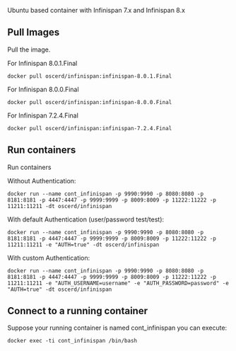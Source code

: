Ubuntu based container with Infinispan 7.x and Infinispan 8.x

## Pull Images

Pull the image.

For Infinispan 8.0.1.Final

```
docker pull oscerd/infinispan:infinispan-8.0.1.Final
```


For Infinispan 8.0.0.Final

```
docker pull oscerd/infinispan:infinispan-8.0.0.Final
```

For Infinispan 7.2.4.Final

```
docker pull oscerd/infinispan:infinispan-7.2.4.Final
```

## Run containers

Run containers

Without Authentication:

```
docker run --name cont_infinispan -p 9990:9990 -p 8080:8080 -p 8181:8181 -p 4447:4447 -p 9999:9999 -p 8009:8009 -p 11222:11222 -p 11211:11211 -dt oscerd/infinispan 
```

With default Authentication (user/password test/test):

```
docker run --name cont_infinispan -p 9990:9990 -p 8080:8080 -p 8181:8181 -p 4447:4447 -p 9999:9999 -p 8009:8009 -p 11222:11222 -p 11211:11211 -e "AUTH=true" -dt oscerd/infinispan 
```

With custom Authentication:

```
docker run --name cont_infinispan -p 9990:9990 -p 8080:8080 -p 8181:8181 -p 4447:4447 -p 9999:9999 -p 8009:8009 -p 11222:11222 -p 11211:11211 -e "AUTH_USERNAME=username" -e "AUTH_PASSWORD=password" -e "AUTH=true" -dt oscerd/infinispan 
```

## Connect to a running container

Suppose your running container is named cont_infinispan you can execute:

```
docker exec -ti cont_infinispan /bin/bash
```
